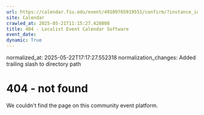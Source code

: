 ```yaml
---
url: https://calendar.fiu.edu/event/49109765919551/confirm/?instance_id=49109765953365&return=https%3A%2F%2Fcalendar.fiu.edu%2Fcalendar%3Fevent_types%255B%255D%3D121720
site: Calendar
crawled_at: 2025-05-21T11:15:27.428808
title: 404 - Localist Event Calendar Software
event_date: 
dynamic: True
---
```

normalized_at: 2025-05-22T17:17:27.552318
normalization_changes: Added trailing slash to directory path

# 404 - not found
We couldn't find the page on this community event platform.
